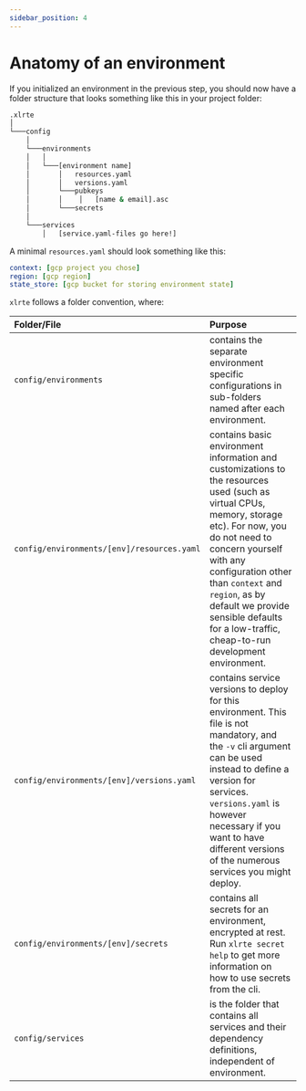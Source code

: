 ```yaml
---
sidebar_position: 4
---
```


# Anatomy of an environment

If you initialized an environment in the previous step, you should now have a folder structure that looks something like this in your project folder: 

```bash
.xlrte
│
└───config
    │
    └───environments
    │   │
    │   └───[environment name]
    │       │   resources.yaml
    │       │   versions.yaml
    │       └───pubkeys
    │       │    │   [name & email].asc
    │       └───secrets
    │   
    └───services
        │   [service.yaml-files go here!]

```

A minimal `resources.yaml` should look something like this:

```yaml
context: [gcp project you chose]
region: [gcp region]
state_store: [gcp bucket for storing environment state]
```

`xlrte` follows a folder convention, where:

| Folder/File        | Purpose           | 
|:------------- |:-------------| 
| `config/environments`      | contains the separate environment specific configurations in sub-folders named after each environment. | 
| `config/environments/[env]/resources.yaml`      | contains basic environment information and customizations to the resources used (such as virtual CPUs, memory, storage etc). For now, you do not need to concern yourself with any configuration other than `context` and `region`, as by default we provide sensible defaults for a low-traffic, cheap-to-run development environment.     |  
| `config/environments/[env]/versions.yaml` | contains service versions to deploy for this environment. This file is not mandatory, and the `-v` cli argument can be used instead to define a version for services. `versions.yaml` is however necessary if you want to have different versions of the numerous services you might deploy.     |   
| `config/environments/[env]/secrets` | contains all secrets for an environment, encrypted at rest. Run `xlrte secret help` to get more information on how to use secrets from the cli. | 
| `config/services` | is the folder that contains all services and their dependency definitions, independent of environment.| 